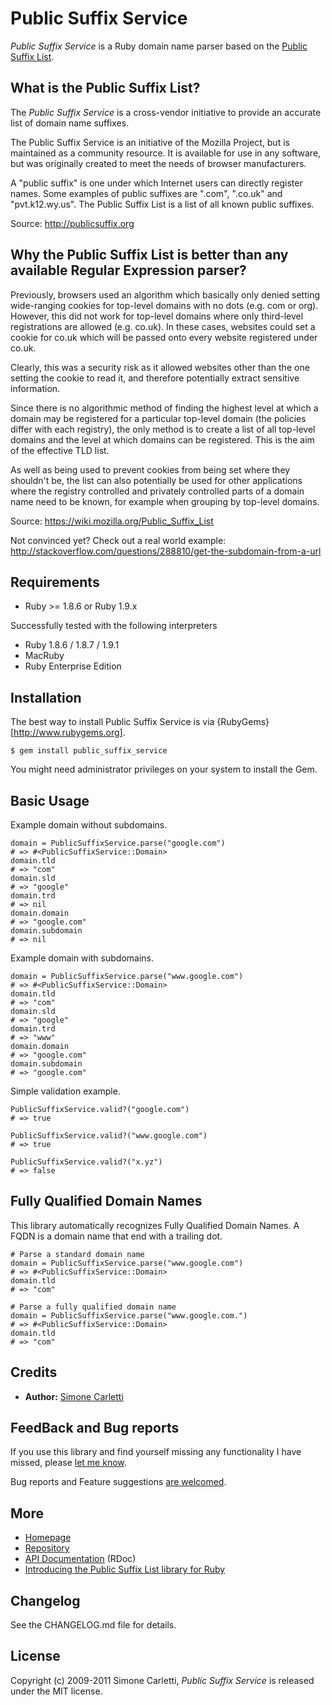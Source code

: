 # Public Suffix Service

*Public Suffix Service* is a Ruby domain name parser based on the [Public Suffix List](http://publicsuffix.org).


## What is the Public Suffix List?

The *Public Suffix Service* is a cross-vendor initiative to provide an accurate list of domain name suffixes.

The Public Suffix Service is an initiative of the Mozilla Project, but is maintained as a community resource. It is available for use in any software, but was originally created to meet the needs of browser manufacturers.

A "public suffix" is one under which Internet users can directly register names. Some examples of public suffixes are ".com", ".co.uk" and "pvt.k12.wy.us". The Public Suffix List is a list of all known public suffixes.

Source: http://publicsuffix.org


## Why the Public Suffix List is better than any available Regular Expression parser?

Previously, browsers used an algorithm which basically only denied setting wide-ranging cookies for top-level domains with no dots (e.g. com or org). However, this did not work for top-level domains where only third-level registrations are allowed (e.g. co.uk). In these cases, websites could set a cookie for co.uk which will be passed onto every website registered under co.uk.

Clearly, this was a security risk as it allowed websites other than the one setting the cookie to read it, and therefore potentially extract sensitive information.

Since there is no algorithmic method of finding the highest level at which a domain may be registered for a particular top-level domain (the policies differ with each registry), the only method is to create a list of all top-level domains and the level at which domains can be registered. This is the aim of the effective TLD list.

As well as being used to prevent cookies from being set where they shouldn't be, the list can also potentially be used for other applications where the registry controlled and privately controlled parts of a domain name need to be known, for example when grouping by top-level domains.

Source: https://wiki.mozilla.org/Public_Suffix_List

Not convinced yet? Check out a real world example:
http://stackoverflow.com/questions/288810/get-the-subdomain-from-a-url


## Requirements

* Ruby >= 1.8.6 or Ruby 1.9.x

Successfully tested with the following interpreters

* Ruby 1.8.6 / 1.8.7 / 1.9.1
* MacRuby
* Ruby Enterprise Edition


## Installation

The best way to install Public Suffix Service is via {RubyGems}[http://www.rubygems.org].

    $ gem install public_suffix_service

You might need administrator privileges on your system to install the Gem.


## Basic Usage

Example domain without subdomains.

    domain = PublicSuffixService.parse("google.com")
    # => #<PublicSuffixService::Domain>
    domain.tld
    # => "com"
    domain.sld
    # => "google"
    domain.trd
    # => nil
    domain.domain
    # => "google.com"
    domain.subdomain
    # => nil

Example domain with subdomains.

    domain = PublicSuffixService.parse("www.google.com")
    # => #<PublicSuffixService::Domain>
    domain.tld
    # => "com"
    domain.sld
    # => "google"
    domain.trd
    # => "www"
    domain.domain
    # => "google.com"
    domain.subdomain
    # => "google.com"

Simple validation example.

    PublicSuffixService.valid?("google.com")
    # => true

    PublicSuffixService.valid?("www.google.com")
    # => true

    PublicSuffixService.valid?("x.yz")
    # => false

## Fully Qualified Domain Names

This library automatically recognizes Fully Qualified Domain Names. A FQDN is a domain name that end with a trailing dot.

    # Parse a standard domain name
    domain = PublicSuffixService.parse("www.google.com")
    # => #<PublicSuffixService::Domain>
    domain.tld
    # => "com"

    # Parse a fully qualified domain name
    domain = PublicSuffixService.parse("www.google.com.")
    # => #<PublicSuffixService::Domain>
    domain.tld
    # => "com"


## Credits

* **Author:** [Simone Carletti](http://www.simonecarletti.com/)


## FeedBack and Bug reports

If you use this library and find yourself missing any functionality I have missed, please [let me know](mailto:weppos@weppos.net).

Bug reports and Feature suggestions [are welcomed](http://github.com/weppos/public_suffix_service/issues).


## More

* [Homepage](http://www.simonecarletti.com/code/public_suffix_service)
* [Repository](http://github.com/weppos/public_suffix_service)
* [API Documentation](http://www.simonecarletti.com/code/public_suffix_service/api/) (RDoc)
* [Introducing the Public Suffix List library for Ruby](http://www.simonecarletti.com/blog/2010/06/public-suffix-list-library-for-ruby/)


## Changelog

See the CHANGELOG.md file for details.


## License

Copyright (c) 2009-2011 Simone Carletti,
*Public Suffix Service* is released under the MIT license.
